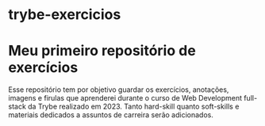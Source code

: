 # trybe-exercicios
# Meu primeiro repositório de exercícios
Esse repositório tem por objetivo guardar os exercícios, anotações, imagens e firulas que aprenderei durante o curso de Web Development full-stack da Trybe realizado em 2023. Tanto hard-skill quanto soft-skills e materiais dedicados a assuntos de carreira serão adicionados.